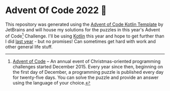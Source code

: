 # Advent Of Code 2022 🧝

This repository was generated using the [Advent of Code Kotlin Template][template] by JetBrains and will house my solutions for the puzzles in this year's Advent of Code[^aoc] Challenge. I'll be using [Kotlin][kotlin] this year and hope to get further than I did [last year][lastyearAoC] - but no promises! Can sometimes get hard with work and other general life stuff. 

[^aoc]:
    [Advent of Code][aoc] – An annual event of Christmas-oriented programming challenges started December 2015.
    Every year since then, beginning on the first day of December, a programming puzzle is published every day for twenty-five days.
    You can solve the puzzle and provide an answer using the language of your choice.

[template]: https://github.com/kotlin-hands-on/advent-of-code-kotlin-template
[aoc]: https://adventofcode.com
[kotlin]: https://kotlinlang.org
[lastyearAoC]: https://github.com/saahily/Advent-Of-Code-2021
